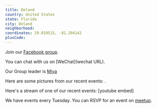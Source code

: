 ```yaml
---
title: Deland
country: United States
state: Florida
city: Deland
neighborhood: 
coordinates: 29.019515, -81.294142
plusCode:
---
```

Join our [Facebook group](https://www.facebook.com/groups/free.code.camp.deland).

You can chat with us on [WeChat](wechat URL).

Our Group leader is [Miya](freecodecamp.org/miya)

Here are some pictures from our recent events:
![]().

Here's a stream of one of our recent events:
[youtube embed]

We have events every Tuesday. You can RSVP for an event on [meetup](meetupurl).
